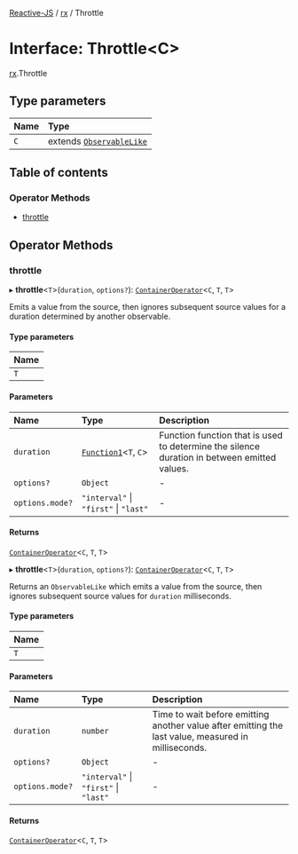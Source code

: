 [Reactive-JS](../README.md) / [rx](../modules/rx.md) / Throttle

# Interface: Throttle<C\>

[rx](../modules/rx.md).Throttle

## Type parameters

| Name | Type |
| :------ | :------ |
| `C` | extends [`ObservableLike`](rx.ObservableLike.md) |

## Table of contents

### Operator Methods

- [throttle](rx.Throttle.md#throttle)

## Operator Methods

### throttle

▸ **throttle**<`T`\>(`duration`, `options?`): [`ContainerOperator`](../modules/containers.md#containeroperator)<`C`, `T`, `T`\>

Emits a value from the source, then ignores subsequent source values for a duration determined by another observable.

#### Type parameters

| Name |
| :------ |
| `T` |

#### Parameters

| Name | Type | Description |
| :------ | :------ | :------ |
| `duration` | [`Function1`](../modules/functions.md#function1)<`T`, `C`\> | Function function that is used to determine the silence duration in between emitted values. |
| `options?` | `Object` | - |
| `options.mode?` | ``"interval"`` \| ``"first"`` \| ``"last"`` | - |

#### Returns

[`ContainerOperator`](../modules/containers.md#containeroperator)<`C`, `T`, `T`\>

▸ **throttle**<`T`\>(`duration`, `options?`): [`ContainerOperator`](../modules/containers.md#containeroperator)<`C`, `T`, `T`\>

Returns an `ObservableLike` which emits a value from the source,
then ignores subsequent source values for `duration` milliseconds.

#### Type parameters

| Name |
| :------ |
| `T` |

#### Parameters

| Name | Type | Description |
| :------ | :------ | :------ |
| `duration` | `number` | Time to wait before emitting another value after emitting the last value, measured in milliseconds. |
| `options?` | `Object` | - |
| `options.mode?` | ``"interval"`` \| ``"first"`` \| ``"last"`` | - |

#### Returns

[`ContainerOperator`](../modules/containers.md#containeroperator)<`C`, `T`, `T`\>
